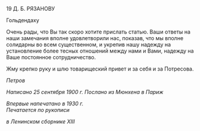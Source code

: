 19 Д. Б. РЯЗАНОВУ

Гольдендаху

Очень рады, что Вы так скоро хотите прислать статью. Ваши ответы на наши заме­чания вполне удовлетворили нас, показав, что мы вполне солидарны во всем сущест­венном, и укрепив нашу надежду на установление более тесных отношений между на­ми и Вами, надежду на Ваше постоянное сотрудничество.

Жму крепко руку и шлю товарищеский привет и за себя и за Потресова.

_Петров_

_Написано 25 сентября 1900 г. Послано из Мюнхена в Париж_

_Впервые напечатано в 1930 г.                                                              Печатается по рукописи_

_в Ленинском сборнике_ _XIII_